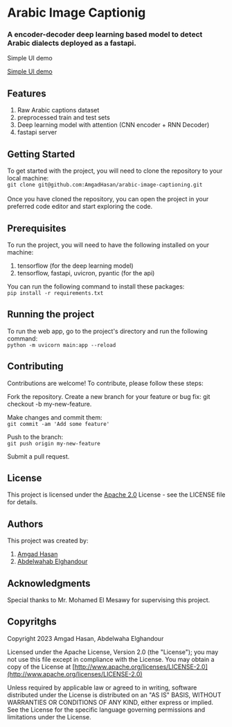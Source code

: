 # Arabic Image Captionig
### A encoder-decoder deep learning based model to detect Arabic dialects deployed as a fastapi.
Simple UI demo

[Simple UI demo](https://github.com/AmgadHasan/arabic-image-captioning/assets/109704569/f1e19b8d-85b4-4514-81cd-8f63f7bd03c8)

## Features
1. Raw Arabic captions dataset
2. preprocessed train and test sets
3. Deep learning model with attention (CNN encoder + RNN Decoder)
4. fastapi server

## Getting Started
To get started with the project, you will need to clone the repository to your local machine:<br>
`git clone git@github.com:AmgadHasan/arabic-image-captioning.git`
<br><br>Once you have cloned the repository, you can open the project in your preferred code editor and start exploring the code.

## Prerequisites
To run the project, you will need to have the following installed on your machine:
1. tensorflow (for the deep learning model)
2. tensorflow, fastapi, uvicron, pyantic (for the api)

You can run the following command to install these packages:<br>
`pip install -r requirements.txt`
## Running the project

To run the web app, go to the project's directory and run the following command:<br>
`python -m uvicorn main:app --reload`
## Contributing
Contributions are welcome! To contribute, please follow these steps:

Fork the repository.
Create a new branch for your feature or bug fix: git checkout -b my-new-feature.

Make changes and commit them: <br>
`git commit -am 'Add some feature'`<br>

Push to the branch: <br>
`git push origin my-new-feature`

Submit a pull request.

## License
This project is licensed under the [Apache 2.0](https://github.com/AmgadHasan/arabic-dialect-detection/blob/main/LICENSE) License - see the LICENSE file for details.

## Authors
This project was created by:
1. [Amgad Hasan](https://github.com/AmgadHasan)
2. [Abdelwahab Elghandour](https://github.com/Elghandour-eng)


## Acknowledgments
Special thanks to Mr. Mohamed El Mesawy for supervising this project.

## Copyritghs
   Copyright 2023 Amgad Hasan, Abdelwaha Elghandour

   Licensed under the Apache License, Version 2.0 (the "License");
   you may not use this file except in compliance with the License.
   You may obtain a copy of the License at
       [http://www.apache.org/licenses/LICENSE-2.0](http://www.apache.org/licenses/LICENSE-2.0)

   Unless required by applicable law or agreed to in writing, software
   distributed under the License is distributed on an "AS IS" BASIS,
   WITHOUT WARRANTIES OR CONDITIONS OF ANY KIND, either express or implied.
   See the License for the specific language governing permissions and limitations under the License.
